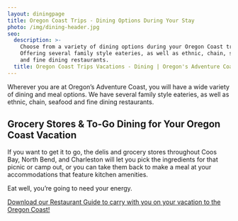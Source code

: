 ```yaml
---
layout: diningpage
title: Oregon Coast Trips - Dining Options During Your Stay
photo: /img/dining-header.jpg
seo:
  description: >-
    Choose from a variety of dining options during your Oregon Coast trip!
    Offering several family style eateries, as well as ethnic, chain, seafood,
    and fine dining restaurants.
  title: Oregon Coast Trips Vacations - Dining | Oregon's Adventure Coast
---
```

Wherever you are at Oregon’s Adventure Coast, you will have a wide variety of dining and meal options. We have several family style eateries, as well as ethnic, chain, seafood and fine dining restaurants. 

## Grocery Stores & To-Go Dining for Your Oregon Coast Vacation

If you want to get it to go, the delis and grocery stores throughout Coos Bay, North Bend, and Charleston will let you pick the ingredients for that picnic or camp out, or you can take them back to make a meal at your accommodations that feature kitchen amenities. 

Eat well, you’re going to need your energy.

[Download our Restaurant Guide to carry with you on your vacation to the Oregon Coast!](/img/restaurant-brochure.pdf)
